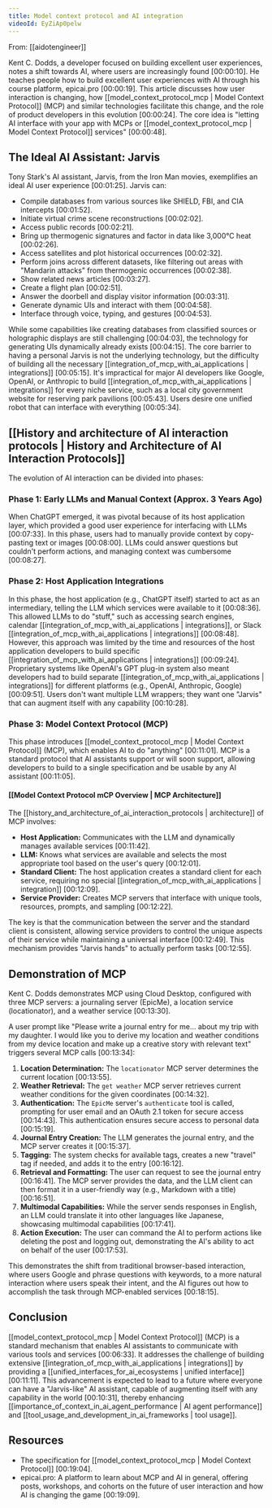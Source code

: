 ```yaml
---
title: Model context protocol and AI integration
videoId: EyZiAp0pelw
---
```


From: [[aidotengineer]] <br/> 

Kent C. Dodds, a developer focused on building excellent user experiences, notes a shift towards AI, where users are increasingly found <a class="yt-timestamp" data-t="00:00:10">[00:00:10]</a>. He teaches people how to build excellent user experiences with AI through his course platform, epicai.pro <a class="yt-timestamp" data-t="00:00:19">[00:00:19]</a>. This article discusses how user interaction is changing, how [[model_context_protocol_mcp | Model Context Protocol]] (MCP) and similar technologies facilitate this change, and the role of product developers in this evolution <a class="yt-timestamp" data-t="00:00:24">[00:00:24]</a>. The core idea is "letting AI interface with your app with MCPs or [[model_context_protocol_mcp | Model Context Protocol]] services" <a class="yt-timestamp" data-t="00:00:48">[00:00:48]</a>.

## The Ideal AI Assistant: Jarvis

Tony Stark's AI assistant, Jarvis, from the Iron Man movies, exemplifies an ideal AI user experience <a class="yt-timestamp" data-t="00:01:25">[00:01:25]</a>. Jarvis can:
*   Compile databases from various sources like SHIELD, FBI, and CIA intercepts <a class="yt-timestamp" data-t="00:01:52">[00:01:52]</a>.
*   Initiate virtual crime scene reconstructions <a class="yt-timestamp" data-t="00:02:02">[00:02:02]</a>.
*   Access public records <a class="yt-timestamp" data-t="00:02:21">[00:02:21]</a>.
*   Bring up thermogenic signatures and factor in data like 3,000°C heat <a class="yt-timestamp" data-t="00:02:26">[00:02:26]</a>.
*   Access satellites and plot historical occurrences <a class="yt-timestamp" data-t="00:02:32">[00:02:32]</a>.
*   Perform joins across different datasets, like filtering out areas with "Mandarin attacks" from thermogenic occurrences <a class="yt-timestamp" data-t="00:02:38">[00:02:38]</a>.
*   Show related news articles <a class="yt-timestamp" data-t="00:03:27">[00:03:27]</a>.
*   Create a flight plan <a class="yt-timestamp" data-t="00:02:51">[00:02:51]</a>.
*   Answer the doorbell and display visitor information <a class="yt-timestamp" data-t="00:03:31">[00:03:31]</a>.
*   Generate dynamic UIs and interact with them <a class="yt-timestamp" data-t="00:04:58">[00:04:58]</a>.
*   Interface through voice, typing, and gestures <a class="yt-timestamp" data-t="00:04:53">[00:04:53]</a>.

While some capabilities like creating databases from classified sources or holographic displays are still challenging <a class="yt-timestamp" data-t="00:04:03">[00:04:03]</a>, the technology for generating UIs dynamically already exists <a class="yt-timestamp" data-t="00:04:15">[00:04:15]</a>. The core barrier to having a personal Jarvis is not the underlying technology, but the difficulty of building all the necessary [[integration_of_mcp_with_ai_applications | integrations]] <a class="yt-timestamp" data-t="00:05:15">[00:05:15]</a>. It's impractical for major AI developers like Google, OpenAI, or Anthropic to build [[integration_of_mcp_with_ai_applications | integrations]] for every niche service, such as a local city government website for reserving park pavilions <a class="yt-timestamp" data-t="00:05:43">[00:05:43]</a>. Users desire one unified robot that can interface with everything <a class="yt-timestamp" data-t="00:05:34">[00:05:34]</a>.

## [[History and architecture of AI interaction protocols | History and Architecture of AI Interaction Protocols]]

The evolution of AI interaction can be divided into phases:

### Phase 1: Early LLMs and Manual Context (Approx. 3 Years Ago)
When ChatGPT emerged, it was pivotal because of its host application layer, which provided a good user experience for interfacing with LLMs <a class="yt-timestamp" data-t="00:07:33">[00:07:33]</a>. In this phase, users had to manually provide context by copy-pasting text or images <a class="yt-timestamp" data-t="00:08:00">[00:08:00]</a>. LLMs could answer questions but couldn't perform actions, and managing context was cumbersome <a class="yt-timestamp" data-t="00:08:27">[00:08:27]</a>.

### Phase 2: Host Application Integrations
In this phase, the host application (e.g., ChatGPT itself) started to act as an intermediary, telling the LLM which services were available to it <a class="yt-timestamp" data-t="00:08:36">[00:08:36]</a>. This allowed LLMs to do "stuff," such as accessing search engines, calendar [[integration_of_mcp_with_ai_applications | integrations]], or Slack [[integration_of_mcp_with_ai_applications | integrations]] <a class="yt-timestamp" data-t="00:08:48">[00:08:48]</a>. However, this approach was limited by the time and resources of the host application developers to build specific [[integration_of_mcp_with_ai_applications | integrations]] <a class="yt-timestamp" data-t="00:09:24">[00:09:24]</a>. Proprietary systems like OpenAI's GPT plug-in system also meant developers had to build separate [[integration_of_mcp_with_ai_applications | integrations]] for different platforms (e.g., OpenAI, Anthropic, Google) <a class="yt-timestamp" data-t="00:09:51">[00:09:51]</a>. Users don't want multiple LLM wrappers; they want one "Jarvis" that can augment itself with any capability <a class="yt-timestamp" data-t="00:10:28">[00:10:28]</a>.

### Phase 3: Model Context Protocol (MCP)
This phase introduces [[model_context_protocol_mcp | Model Context Protocol]] (MCP), which enables AI to do "anything" <a class="yt-timestamp" data-t="00:11:01">[00:11:01]</a>. MCP is a standard protocol that AI assistants support or will soon support, allowing developers to build to a single specification and be usable by any AI assistant <a class="yt-timestamp" data-t="00:11:05">[00:11:05]</a>.

#### [[Model Context Protocol mCP Overview | MCP Architecture]]
The [[history_and_architecture_of_ai_interaction_protocols | architecture]] of MCP involves:
*   **Host Application:** Communicates with the LLM and dynamically manages available services <a class="yt-timestamp" data-t="00:11:42">[00:11:42]</a>.
*   **LLM:** Knows what services are available and selects the most appropriate tool based on the user's query <a class="yt-timestamp" data-t="00:12:01">[00:12:01]</a>.
*   **Standard Client:** The host application creates a standard client for each service, requiring no special [[integration_of_mcp_with_ai_applications | integration]] <a class="yt-timestamp" data-t="00:12:09">[00:12:09]</a>.
*   **Service Provider:** Creates MCP servers that interface with unique tools, resources, prompts, and sampling <a class="yt-timestamp" data-t="00:12:22">[00:12:22]</a>.

The key is that the communication between the server and the standard client is consistent, allowing service providers to control the unique aspects of their service while maintaining a universal interface <a class="yt-timestamp" data-t="00:12:49">[00:12:49]</a>. This mechanism provides "Jarvis hands" to actually perform tasks <a class="yt-timestamp" data-t="00:12:55">[00:12:55]</a>.

## Demonstration of MCP

Kent C. Dodds demonstrates MCP using Cloud Desktop, configured with three MCP servers: a journaling server (EpicMe), a location service (locationator), and a weather service <a class="yt-timestamp" data-t="00:13:30">[00:13:30]</a>.

A user prompt like "Please write a journal entry for me... about my trip with my daughter. I would like you to derive my location and weather conditions from my device location and make up a creative story with relevant text" triggers several MCP calls <a class="yt-timestamp" data-t="00:13:34">[00:13:34]</a>:

1.  **Location Determination:** The `locationator` MCP server determines the current location <a class="yt-timestamp" data-t="00:13:55">[00:13:55]</a>.
2.  **Weather Retrieval:** The `get weather` MCP server retrieves current weather conditions for the given coordinates <a class="yt-timestamp" data-t="00:14:32">[00:14:32]</a>.
3.  **Authentication:** The `EpicMe` server's `authenticate` tool is called, prompting for user email and an OAuth 2.1 token for secure access <a class="yt-timestamp" data-t="00:14:43">[00:14:43]</a>. This authentication ensures secure access to personal data <a class="yt-timestamp" data-t="00:15:19">[00:15:19]</a>.
4.  **Journal Entry Creation:** The LLM generates the journal entry, and the MCP server creates it <a class="yt-timestamp" data-t="00:15:37">[00:15:37]</a>.
5.  **Tagging:** The system checks for available tags, creates a new "travel" tag if needed, and adds it to the entry <a class="yt-timestamp" data-t="00:16:12">[00:16:12]</a>.
6.  **Retrieval and Formatting:** The user can request to see the journal entry <a class="yt-timestamp" data-t="00:16:41">[00:16:41]</a>. The MCP server provides the data, and the LLM client can then format it in a user-friendly way (e.g., Markdown with a title) <a class="yt-timestamp" data-t="00:16:51">[00:16:51]</a>.
7.  **Multimodal Capabilities:** While the server sends responses in English, an LLM could translate it into other languages like Japanese, showcasing multimodal capabilities <a class="yt-timestamp" data-t="00:17:41">[00:17:41]</a>.
8.  **Action Execution:** The user can command the AI to perform actions like deleting the post and logging out, demonstrating the AI's ability to act on behalf of the user <a class="yt-timestamp" data-t="00:17:53">[00:17:53]</a>.

This demonstrates the shift from traditional browser-based interaction, where users Google and phrase questions with keywords, to a more natural interaction where users speak their intent, and the AI figures out how to accomplish the task through MCP-enabled services <a class="yt-timestamp" data-t="00:18:15">[00:18:15]</a>.

## Conclusion

[[model_context_protocol_mcp | Model Context Protocol]] (MCP) is a standard mechanism that enables AI assistants to communicate with various tools and services <a class="yt-timestamp" data-t="00:06:33">[00:06:33]</a>. It addresses the challenge of building extensive [[integration_of_mcp_with_ai_applications | integrations]] by providing a [[unified_interfaces_for_ai_ecosystems | unified interface]] <a class="yt-timestamp" data-t="00:11:11">[00:11:11]</a>. This advancement is expected to lead to a future where everyone can have a "Jarvis-like" AI assistant, capable of augmenting itself with any capability in the world <a class="yt-timestamp" data-t="00:10:31">[00:10:31]</a>, thereby enhancing [[importance_of_context_in_ai_agent_performance | AI agent performance]] and [[tool_usage_and_development_in_ai_frameworks | tool usage]].

## Resources

*   The specification for [[model_context_protocol_mcp | Model Context Protocol]] <a class="yt-timestamp" data-t="00:19:04">[00:19:04]</a>.
*   epicai.pro: A platform to learn about MCP and AI in general, offering posts, workshops, and cohorts on the future of user interaction and how AI is changing the game <a class="yt-timestamp" data-t="00:19:09">[00:19:09]</a>.